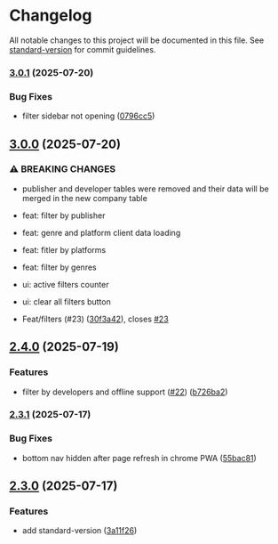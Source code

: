# Changelog

All notable changes to this project will be documented in this file. See [standard-version](https://github.com/conventional-changelog/standard-version) for commit guidelines.

### [3.0.1](https://github.com/jguih/playnite-insights/compare/v3.0.0...v3.0.1) (2025-07-20)


### Bug Fixes

* filter sidebar not opening ([0796cc5](https://github.com/jguih/playnite-insights/commit/0796cc57d58281dcd173dd1a6178a8e5d57fb1e3))

## [3.0.0](https://github.com/jguih/playnite-insights/compare/v2.4.0...v3.0.0) (2025-07-20)


### ⚠ BREAKING CHANGES

* publisher and developer tables were removed and their data will be merged in the new company table

* feat: filter by publisher

* feat: genre and platform client data loading

* feat: fitler by platforms

* feat: filter by genres

* ui: active filters counter

* ui: clear all filters button

* Feat/filters (#23) ([30f3a42](https://github.com/jguih/playnite-insights/commit/30f3a42ee439ed2186e2ce0e23c19371dfd3e8ff)), closes [#23](https://github.com/jguih/playnite-insights/issues/23)

## [2.4.0](https://github.com/jguih/playnite-insights/compare/v2.3.1...v2.4.0) (2025-07-19)


### Features

* filter by developers and offline support ([#22](https://github.com/jguih/playnite-insights/issues/22)) ([b726ba2](https://github.com/jguih/playnite-insights/commit/b726ba24664118266679d1c65346313096a17eee))

### [2.3.1](https://github.com/jguih/playnite-insights/compare/v2.3.0...v2.3.1) (2025-07-17)


### Bug Fixes

* bottom nav hidden after page refresh in chrome PWA ([55bac81](https://github.com/jguih/playnite-insights/commit/55bac8150611a4415ecb089399415234b72aa504))

## [2.3.0](https://github.com/jguih/playnite-insights/compare/v2.2.0...v2.3.0) (2025-07-17)


### Features

* add standard-version ([3a11f26](https://github.com/jguih/playnite-insights/commit/3a11f268b47a02ad30e11ea985ef761b53916539))
